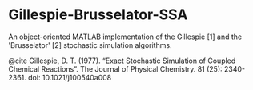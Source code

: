 # Gillespie-Brusselator-SSA

An object-oriented MATLAB implementation of the Gillespie [1] and the 'Brusselator' [2] stochastic simulation algorithms.

@cite Gillespie, D. T. (1977). “Exact Stochastic Simulation of Coupled Chemical Reactions”. The Journal
of Physical Chemistry. 81 (25): 2340-2361. doi: 10.1021/j100540a008
